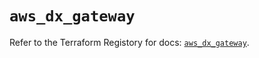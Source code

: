 # `aws_dx_gateway`

Refer to the Terraform Registory for docs: [`aws_dx_gateway`](https://registry.terraform.io/providers/hashicorp/aws/5.15.0/docs/resources/dx_gateway).

